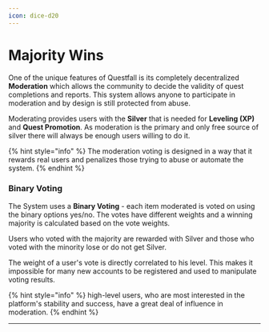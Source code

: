 ```yaml
---
icon: dice-d20
---
```


# Majority Wins

One of the unique features of Questfall is its completely decentralized **Moderation** which allows the community to decide the validity of quest completions and reports. This system allows anyone to participate in moderation and by design is still protected from abuse.

Moderating provides users with the **Silver** that is needed for **Leveling (XP)** and **Quest Promotion**. As moderation is the primary and only free source of silver there will always be enough users willing to do it.

{% hint style="info" %}
The moderation voting is designed in a way that it rewards real
users and penalizes those trying to abuse or automate the system.
{% endhint %}

### Binary Voting

The System uses a **Binary Voting** - each item moderated is voted on using the binary options yes/no. The votes have different weights and a winning majority is calculated based on the vote weights. 

Users who voted with the majority are rewarded with Silver and those who voted with the minority lose or do not get Silver.

The weight of a user's vote is directly correlated to his level. This makes it impossible for many new accounts to be registered and used to manipulate voting results.

{% hint style="info" %}
high-level users, who are most interested in the platform's stability and success, have a great deal of influence in moderation.
{% endhint %}

* * *
